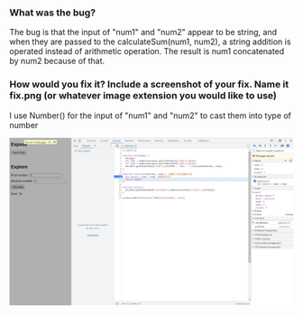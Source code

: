### What was the bug?

The bug is that the input of "num1" and "num2" appear to be string, and when they are passed to the calculateSum(num1, num2), a string addition is operated instead of arithmetic operation. The result is num1 concatenated by num2 because of that.

### How would you fix it? Include a screenshot of your fix. Name it fix.png (or whatever image extension you would like to use)

I use Number() for the input of "num1" and "num2" to cast them into type of number

![image-20211016183504501](fix.JPG)